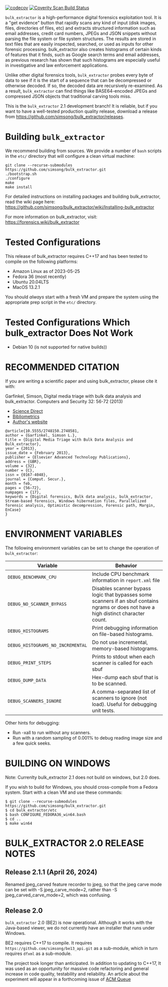 [![codecov](https://codecov.io/gh/simsong/bulk_extractor/branch/main/graph/badge.svg?token=3w691sdgLu)](https://codecov.io/gh/simsong/bulk_extractor)
<a href="https://scan.coverity.com/projects/simsong-bulk_extractor">
  <img alt="Coverity Scan Build Status" src="https://scan.coverity.com/projects/29726/badge.svg"/></a>

`bulk_extractor` is a high-performance digital forensics exploitation
tool.  It is a "get evidence" button that rapidly scans any kind of
input (disk images, files, directories of files, etc) and extracts
structured information such as email addresses, credit card numbers,
JPEGs and JSON snippets without parsing the file system or file system
structures. The results are stored in text files that are easily
inspected, searched, or used as inputs for other forensic
processing. bulk_extractor also creates histograms of certain kinds of
features that it finds, such as Google search terms and email
addresses, as previous research has shown that such histograms are
especially useful in investigative and law enforcement applications.

Unlike other digital forensics tools, `bulk_extractor` probes every byte of data to see if it is the start of a
sequence that can be decompressed or otherwise decoded. If so, the
decoded data are recursively re-examined. As a result, `bulk_extractor` can find things like BASE64-encoded JPEGs and
compressed JSON objects that traditional carving tools miss.

This is the `bulk_extractor` 2.1 development branch! It is reliable, but if you want to have a well-tested production quality release, download a release from https://github.com/simsong/bulk_extractor/releases.

Building `bulk_extractor`
=========================
We recommend building from sources. We provide a number of `bash` scripts in the `etc/` directory that will configure a clean virtual machine:

```
git clone --recurse-submodules https://github.com/simsong/bulk_extractor.git
./bootstrap.sh
./configure
make
make install
```

For detailed instructions on installing packages and building bulk_extractor, read the wiki page here:
https://github.com/simsong/bulk_extractor/wiki/Installing-bulk_extractor

For more information on bulk_extractor, visit: https://forensics.wiki/bulk_extractor

Tested Configurations
=====================
This release of bulk_extractor requires C++17 and has been tested to compile on the following platforms:

* Amazon Linux as of 2023-05-25
* Fedora 36 (most recently)
* Ubuntu 20.04LTS
* MacOS 13.2.1

You should *always* start with a fresh VM and prepare the system using the appropriate prep script in the `etc/` directory.

Tested Configurations Which bulk_extractor Does Not Work
========================================================
* Debian 10 (is not supported for native builds))

RECOMMENDED CITATION
====================
If you are writing a scientific paper and using bulk_extractor, please cite it with:

Garfinkel, Simson, Digital media triage with bulk data analysis and bulk_extractor. Computers and Security 32: 56-72 (2013)
* [Science Direct](https://www.sciencedirect.com/science/article/pii/S0167404812001472)
* [Bibliometrics](https://plu.mx/plum/a/?doi=10.1016/j.cose.2012.09.011&theme=plum-sciencedirect-theme&hideUsage=true)
* [Author's website](https://simson.net/clips/academic/2013.COSE.bulk_extractor.pdf)
```
@article{10.5555/2748150.2748581,
author = {Garfinkel, Simson L.},
title = {Digital Media Triage with Bulk Data Analysis and Bulk_extractor},
year = {2013},
issue_date = {February 2013},
publisher = {Elsevier Advanced Technology Publications},
address = {GBR},
volume = {32},
number = {C},
issn = {0167-4048},
journal = {Comput. Secur.},
month = feb,
pages = {56–72},
numpages = {17},
keywords = {Digital forensics, Bulk data analysis, bulk_extractor, Stream-based forensics, Windows hibernation files, Parallelized forensic analysis, Optimistic decompression, Forensic path, Margin, EnCase}
}
```

ENVIRONMENT VARIABLES
=====================
The following environment variables can be set to change the operation of `bulk_extractor`:

|Variable|Behavior|
|--------|--------|
|`DEBUG_BENCHMARK_CPU`|Include CPU benchmark information in `report.xml` file|
|`DEBUG_NO_SCANNER_BYPASS`|Disables scanner bypass logic that bypasses some scanners if an sbuf contains ngrams or does not have a high distinct character count.|
|`DEBUG_HISTOGRAMS`|Print debugging information on file-based histograms.|
|`DEBUG_HISTOGRAMS_NO_INCREMENTAL`|Do not use incremental, memory-based histograms.|
|`DEBUG_PRINT_STEPS`|Prints to stdout when each scanner is called for each sbuf|
|`DEBUG_DUMP_DATA`|Hex-dump each sbuf that is to be scanned.|
|`DEBUG_SCANNERS_IGNORE`|A comma-separated list of scanners to ignore (not load). Useful for debugging unit tests.|

Other hints for debugging:

* Run -xall to run without any scanners.
* Run with a random sampling of 0.001% to debug reading image size and a few quick seeks.

BUILDING ON WINDOWS
===================
Note: Currenlty bulk_extractor 2.1 does not build on windows, but 2.0 does.

If you wish to build for Windows, you should cross-compile from a Fedora system. Start with a clean VM and use these commands:

```
$ git clone --recurse-submodules https://github.com/simsong/bulk_extractor.git
$ cd bulk_extractor/etc
$ bash CONFIGURE_FEDORA36_win64.bash
$ cd ..
$ make win64
```




BULK_EXTRACTOR 2.0 RELEASE NOTES
================================

## Release 2.1.1 (April 26, 2024)
Renamed jpeg_carved feature recorder to jpeg, so that the jpeg carve mode can be set with -S jpeg_carve_mode=2, rather than -S jpeg_carved_carve_mode=2, which was confusing.


## Release 2.0
`bulk_extractor` 2.0 (BE2) is now operational. Although it works with the Java-based viewer, we do not currently have an installer that runs under Windows.

BE2  requires C++17 to compile. It requires `https://github.com/simsong/be13_api.git` as a sub-module, which in turn requires `dfxml` as a sub-module.

The project took longer than anticipated. In addition to updating to C++17, It was used as an opportunity for massive code refactoring and general increase in code quality, testability and reliability. An article about the experiment will appear in a forthcoming issue of [ACM Queue](https://queue.acm.org/)
